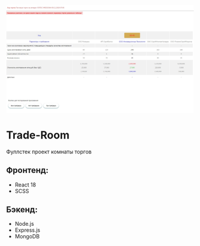 ![Image alt](https://github.com/WebFilin/Trade-Room/blob/main/screenshots/screenshot1.jpg)

# Trade-Room

Фуллстек проект комнаты торгов

## Фронтенд:

* React 18
* SCSS

## Бэкенд:

* Node.js
* Express.js
* MongoDB
